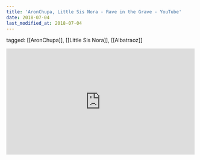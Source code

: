 ```yaml
---
title: 'AronChupa, Little Sis Nora - Rave in the Grave - YouTube'
date: 2018-07-04
last_modified_at: 2018-07-04
---
```

tagged: [[AronChupa]], [[Little Sis Nora]], [[Albatraoz]]
<iframe allow="accelerometer; autoplay; clipboard-write; encrypted-media; gyroscope; picture-in-picture" allowfullscreen="" frameborder="0" height="281" id="youtube_iframe" src="https://www.youtube.com/embed/Zokn4WDPcHE?feature=oembed&amp;enablejsapi=1&amp;origin=https://safe.txmblr.com&amp;wmode=opaque" width="500"></iframe>